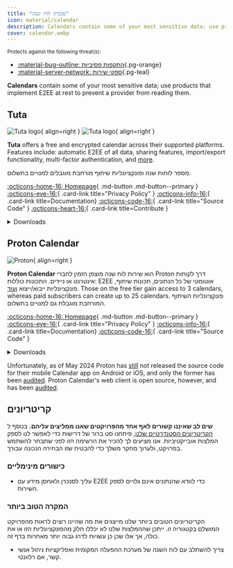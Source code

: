 ```yaml
---
title: "סנכרון לוח שנה"
icon: material/calendar
description: Calendars contain some of your most sensitive data; use products that implement encryption at rest.
cover: calendar.webp
---
```


<small>Protects against the following threat(s):</small>

- [:material-bug-outline: התקפות פסיביות](basics/common-threats.md#security-and-privacy ""){.pg-orange}
- [:material-server-network: ספקי שירות](basics/common-threats.md#privacy-from-service-providers ""){.pg-teal}

**Calendars** contain some of your most sensitive data; use products that implement E2EE at rest to prevent a provider from reading them.

## Tuta

<div class="admonition recommendation" markdown>

![Tuta logo](assets/img/email/tuta.svg#only-light){ align=right }
![Tuta logo](assets/img/email/tuta-dark.svg#only-dark){ align=right }

**Tuta** offers a free and encrypted calendar across their supported platforms. Features include: automatic E2EE of all data, sharing features, import/export functionality, multi-factor authentication, and [more](https://tuta.com/calendar-app-comparison).

מספר לוחות שנה ופונקציונליות שיתוף מורחבת מוגבלים למנויים בתשלום.

[:octicons-home-16: Homepage](https://tuta.com/calendar){ .md-button .md-button--primary }
[:octicons-eye-16:](https://tuta.com/privacy){ .card-link title="Privacy Policy" }
[:octicons-info-16:](https://tuta.com/support){ .card-link title=Documentation}
[:octicons-code-16:](https://github.com/tutao/tutanota){ .card-link title="Source Code" }
[:octicons-heart-16:](https://tuta.com/community){ .card-link title=Contribute }

<details class="downloads" markdown>
<summary>Downloads</summary>

- [:simple-googleplay: Google Play](https://play.google.com/store/apps/details?id=de.tutao.tutanota)
- [:simple-appstore: App Store](https://apps.apple.com/app/id922429609)
- [:fontawesome-brands-windows: Windows](https://tuta.com/blog/desktop-clients)
- [:simple-apple: macOS](https://tuta.com/blog/desktop-clients)
- [:simple-linux: Linux](https://tuta.com/blog/desktop-clients)
- [:simple-flathub: Flathub](https://flathub.org/apps/com.tutanota.Tutanota)
- [:octicons-browser-16: Web](https://app.tuta.com)

</details>

</div>

## Proton Calendar

<div class="admonition recommendation" markdown>

![Proton](assets/img/calendar/proton-calendar.svg){ align=right }

**Proton Calendar** הוא שירות לוח שנה מוצפן הזמין לחברי Proton דרך לקוחות אינטרנט או ניידים. התכונות כוללות: E2EE אוטומטי של כל הנתונים, תכונות שיתוף, פונקציונליות ייבוא/ייצוא [ועוד](https://proton.me/support/proton-calendar-guide). Those on the free tier gain access to 3 calendars, whereas paid subscribers can create up to 25 calendars. פונקציונליות השיתוף המורחבת מוגבלת גם למנויים בתשלום.

[:octicons-home-16: Homepage](https://proton.me/calendar){ .md-button .md-button--primary }
[:octicons-eye-16:](https://proton.me/legal/privacy){ .card-link title="Privacy Policy" }
[:octicons-info-16:](https://proton.me/support/calendar){ .card-link title=Documentation}
[:octicons-code-16:](https://github.com/ProtonMail/WebClients){ .card-link title="Source Code" }

<details class="downloads" markdown>
<summary>Downloads</summary>

- [:simple-googleplay: Google Play](https://play.google.com/store/apps/details?id=me.proton.android.calendar)
- [:simple-appstore: App Store](https://apps.apple.com/app/id1514709943)
- [:octicons-browser-16: Web](https://calendar.proton.me)

</details>

</div>

Unfortunately, as of May 2024 Proton has [still](https://discuss.privacyguides.net/t/proton-calendar-is-not-open-source-mobile/14656/8) not released the source code for their mobile Calendar app on Android or iOS, and only the former has been [audited](https://proton.me/blog/security-audit-all-proton-apps). Proton Calendar's web client is open source, however, and has been [audited](https://proton.me/community/open-source).

## קריטריונים

**שים לב שאיננו קשורים לאף אחד מהפרויקטים שאנו ממליצים עליהם.** בנוסף ל [הקריטריונים הסטנדרטיים שלנו](about/criteria.md), פיתחנו סט ברור של דרישות כדי לאפשר לנו לספק המלצות אובייקטיביות. אנו מציעים לך להכיר את הרשימה הזו לפני שתבחר להשתמש בפרויקט, ולערוך מחקר משלך כדי להבטיח שזו הבחירה הנכונה עבורך.

### כישורים מינימליים

- עליך לסנכרן ולאחסן מידע עם E2EE כדי לוודא שהנתונים אינם גלויים לספק השירות.

### המקרה הטוב ביותר

הקריטריונים הטובים ביותר שלנו מייצגים את מה שהיינו רוצים לראות מהפרויקט המושלם בקטגוריה זו. ייתכן שההמלצות שלנו לא יכללו חלק מהפונקציונליות הזו או את כולה, אך אלו שכן כן עשויות לדרג גבוה יותר מאחרות בדף זה.

- צריך להשתלב עם לוח השנה של מערכת ההפעלה המקומית ואפליקציות ניהול אנשי קשר, אם רלוונטי.
